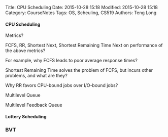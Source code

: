 Title: CPU Scheduling
Date: 2015-10-28 15:18
Modified: 2015-10-28 15:18
Category: CourseNotes
Tags: OS, Scheuling, CS519
Authors: Teng Long 

#### CPU Scheduling

Metrics?


FCFS, RR, Shortest Next, Shortest Remaining Time Next on performance of the above metrics?

For example, why FCFS leads to poor average response times?

Shortest Remaining Time solves the problem of FCFS, but incurs other problems, and what are they?

Why RR favors CPU-bound jobs over I/O-bound jobs?


Multilevel Queue


Multilevel Feedback Queue


#### Lottery Scheduling


### BVT
